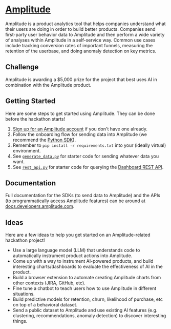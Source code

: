 # [Amplitude](https://amplitude.com/)

Amplitude is a product analytics tool that helps companies understand what their users are doing in order to build better products. Companies send first-party user behavior data to Amplitude and then perform a wide variety of analyses within Amplitude in a self-service way. Common use cases include tracking conversion rates of important funnels, measuring the retention of the userbase, and doing anomaly detection on key metrics.

## Challenge

Amplitude is awarding a $5,000 prize for the project that best uses AI in combination with the Amplitude product.

## Getting Started

Here are some steps to get started using Amplitude. They can be done before the hackathon starts!

1. [Sign up for an Amplitude account](https://analytics.amplitude.com/signup) if you don't have one already.
1. Follow the onboarding flow for sending data into Amplitude (we recommend the [Python SDK](https://www.docs.developers.amplitude.com/data/sdks/sdk-quickstart/#python)).
1. Remember to `pip install -r requirements.txt` into your (ideally virtual) environment.
1. See [`generate_data.py`](generate_data.py) for starter code for sending whatever data you want.
1. See [`rest_api.py`](rest_api.py) for starter code for querying the [Dashboard REST API](https://www.docs.developers.amplitude.com/analytics/apis/dashboard-rest-api/).

## Documentation

Full documentation for the SDKs (to send data to Amplitude) and the APIs (to programmatically access Amplitude features) can be around at [docs.developers.amplitude.com](https://www.docs.developers.amplitude.com/).

## Ideas

Here are a few ideas to help you get started on an Amplitude-related hackathon project!

- Use a large language model (LLM) that understands code to automatically instrument product actions into Amplitude.
- Come up with a way to instrument AI-powered products, and build interesting charts/dashboards to evaluate the effectiveness of AI in the product.
- Build a browser extension to automate creating Amplitude charts from other contexts (JIRA, GitHub, etc).
- Fine tune a chatbot to teach users how to use Amplitude in different situations.
- Build predictive models for retention, churn, likelihood of purchase, etc on top of a behavioral dataset.
- Send a public dataset to Amplitude and use existing AI features (e.g. clustering, recommendations, anomaly detection) to discover interesting things.

